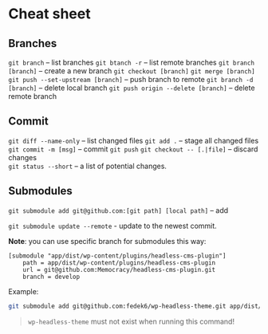 # Cheat sheet

## Branches

`git branch` – list branches
`git btanch -r` – list remote branches 
`git branch [branch]` – create a new branch 
`git checkout [branch]`
`git merge [branch]`
`git push --set-upstream [branch]` – push branch to remote
`git branch -d [branch]` – delete local branch
`git push origin --delete [branch]` – delete remote branch

## Commit

`git diff --name-only` – list changed files
`git add .` – stage all changed files
`git commit -m [msg]` – commit
`git push`
`git checkout -- [.|file]` – discard changes  
`git status --short` – a list of potential changes.

## Submodules

`git submodule add git@github.com:[git path] [local path]` – add

`git submodule update --remote` - update to the newest commit.

**Note**: you can use specific branch for submodules this way:

```
[submodule "app/dist/wp-content/plugins/headless-cms-plugin"]
	path = app/dist/wp-content/plugins/headless-cms-plugin
	url = git@github.com:Memocracy/headless-cms-plugin.git
  	branch = develop
```

Example:

```bash
git submodule add git@github.com:fedek6/wp-headless-theme.git app/dist/wp-content/themes/wp-headless-theme/
```

> `wp-headless-theme` must not exist when running this command! 